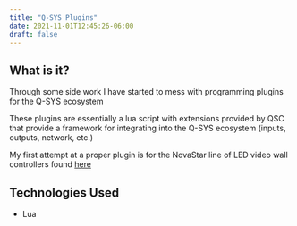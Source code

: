 ```yaml
---
title: "Q-SYS Plugins"
date: 2021-11-01T12:45:26-06:00
draft: false
---
```


## What is it?
Through some side work I have started to mess with programming plugins for the Q-SYS ecosystem

These plugins are essentially a lua script with extensions provided by QSC that provide a framework for integrating into the Q-SYS ecosystem (inputs, outputs, network, etc.)

My first attempt at a proper plugin is for the NovaStar line of LED video wall controllers found [here](https://github.com/jwetzell/q-sys-plugin-novastar)

## Technologies Used

* Lua